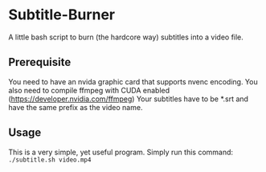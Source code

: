 # Subtitle-Burner
A little bash script to burn (the hardcore way) subtitles into a video file.
## Prerequisite
You need to have an nvida graphic card that supports nvenc encoding. You also need to compile ffmpeg with CUDA enabled (https://developer.nvidia.com/ffmpeg)
Your subtitles have to be *.srt and have the same prefix as the video name. 
## Usage
This is a very simple, yet useful program. Simply run this command:
```./subtitle.sh video.mp4```
